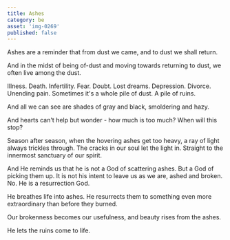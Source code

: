 ```yaml
---
title: Ashes
category: be
asset: 'img-0269'
published: false
---
```

Ashes are a reminder that from dust we came, and to dust we shall return.

And in the midst of being of-dust and moving towards returning to dust, we often live among the dust.

Illness. Death. Infertility. Fear. Doubt. Lost dreams. Depression. Divorce. Unending pain. Sometimes it's a whole pile of dust. A pile of ruins.

And all we can see are shades of gray and black, smoldering and hazy.

And hearts can't help but wonder - how much is too much? When will this stop?

Season after season, when the hovering ashes get too heavy, a ray of light always trickles through. The cracks in our soul let the light in. Straight to the innermost sanctuary of our spirit.

And He reminds us that he is not a God of scattering ashes. But a God of picking them up. It is not his intent to leave us as we are, ashed and broken. No. He is a resurrection God.

He breathes life into ashes. He resurrects them to something even more extraordinary than before they burned.

Our brokenness becomes our usefulness, and beauty rises from the ashes.

He lets the ruins come to life.


